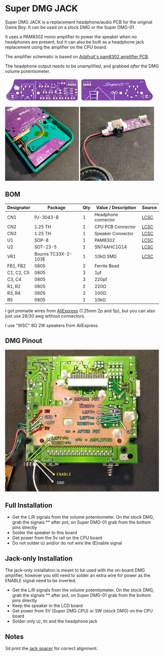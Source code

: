 # Super DMG JACK

Super DMG JACK is a replacement headphone/audio PCB for the original Game Boy. It can be used on a stock DMG or the Super DMG-01.

It uses a PAM8302 mono amplifier to power the speaker when no headphones are present, but it can also be built as a headphone jack replacement using the amplifier on the CPU board.

The amplifier schematic is based on [Adafruit's pam8302 amplifier PCB](https://github.com/adafruit/Adafruit-PAM8302-Mono-Amplifier-PCB).

The headphone output needs to be unamplified, and grabbed _after_ the DMG volume potentiometer.

<img src="../images/jack-top.png?raw=true" alt="sdmg jack top" width="48%"/> <img src="../images/jack-bottom.png?raw=true" alt="sdmg jack bottom" width="48%"/>

<img src="../images/sdmg_jack.jpg?raw=true" alt="sdmg jack" width="48%"/> <img src="../images/sdmg_jack_full.jpg?raw=true" alt="sdmg jack full" width="48%"/>

## BOM

| Designator | Package | Qty | Value / Description | Source |
|------------|---------|-----|---------------------|--------|
| CN1 | PJ-3043-B | 1 | Headphone connector | [LCSC](https://lcsc.com/product-detail/C2682182.html) |
| CN2 | 1.25 TH | 1 | CPU PCB Connector | [LCSC](https://lcsc.com/product-detail/C722595.html) |
| CN3 | 1.25 TH | 1 | Speaker Connector | [LCSC](https://lcsc.com/product-detail/C722604.html) |
| U1 | SOP-8 | 1 | PAM8302 | [LCSC](https://lcsc.com/product-detail/C112137.html) |
| U2 | SOT-23-5 | 1 | SN74AHC1G14 | [LCSC](https://lcsc.com/product-detail/C7469.html) |
| VR1 | Bourns TC33X-2-103E | 1 | 10kΩ SMD | [LCSC](https://lcsc.com/product-detail/C719176.html) |
| FB1, FB2 | 0805 | 2 | Ferrite Bead ||
| C1, C2, C5 | 0805 | 3 | 1µf ||
| C3, C4 | 0805 | 3 | 220pf ||
| R1, R2 | 0805 | 2 | 220Ω ||
| R3, R4 | 0805 | 2 | 100Ω ||
| R5 | 0805 | 1 | 10kΩ ||

I got premade wires from [AliExpress](https://www.aliexpress.com/item/1005002353691025.html) (1.25mm 2p and 5p), but you can also just use 28/30 awg without connectors.

I use "WSC" 8Ω 2W speakers from AliExpress.

## DMG Pinout

<img src="../images/dmg_pinout.png?raw=true" alt="dmg-pinout" width="100%"/>

## Full Installation

- Get the L/R signals from the volume potentiometer. On the stock DMG, grab the signals ** after pot, on Super DMG-01 grab from the bottom pins directly
- Solder the speaker to this board
- Get power from the 5v rail on the CPU board
- Do not solder ```U2``` and/or do not wire the (E)nable signal

## Jack-only Installation

The jack-only installation is meant to be used with the on-board DMG amplifier, however you still need to solder an extra wire for power as the ENABLE signal need to be inverted.

- Get the L/R signals from the volume potentiometer. On the stock DMG, grab the signals ** after pot, on Super DMG-01 grab from the bottom pins directly
- Keep the speaker in the LCD board
- Get power from 5V (Super DMG CPU) or SW (stock DMG) on the CPU board
- Solder only ```U2```, ```R5``` and the headphone jack

## Notes

3d print the [jack spacer](../3d_models/super_dmg_jack_spacer.stl) for correct alignment.

